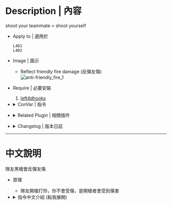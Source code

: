 # Description | 內容
shoot your teammate = shoot yourself

* Apply to | 適用於
    ```
    L4D1
    L4D2
    ```

* Image | 圖示
    * Reflect friendly fire damage (反彈友傷)
    <br/>![anti-friendly_fire_1](image/anti-friendly_fire_1.gif)

* Require | 必要安裝
    1. [left4dhooks](https://forums.alliedmods.net/showthread.php?t=321696)

* <details><summary>ConVar | 指令</summary>

    * cfg/sourcemod/anti-friendly_fire.cfg
        ```php
        // Enable Plugin [0-Disable,1-Enable]
        anti_friendly_fire_enable "1"

        // 1=Disable Molotov, Gascan and Firework Crate friendly fire damage and don't reflect damage
        // 0=Enable friendly fire damage
        anti_friendly_fire_immue_fire "1"

        // 1=Disable Pipe Bomb, Propane Tank, and Oxygen Tank Explosive friendly fire and don't reflect damage
        // 0=Enable friendly fire damage
        anti_friendly_fire_immue_explode "0"

        // (L4D2) 1=Disable Grenade Launcher friendly fire and reflect damage
        // 0=Enable friendly fire damage
        anti_friendly_fire_immue_GL "1"

        // Disable friendly fire damage and don't reflect damage if damage is below this value. (0=Off)
        anti_friendly_fire_damage_sheild "0"

        // Multiply friendly fire damage value and reflect to attacker. (1.0=original damage value)
        anti_friendly_fire_damage_multi "1.5"
        ```
</details>

* <details><summary>Related Plugin | 相關插件</summary>

    1. [l4dffannounce](/l4dffannounce): Adds Friendly Fire Announcements (who kills teammates)
        > 顯示誰他馬TK我

    2. [l4d_friendly_fire_stats](https://github.com/fbef0102/Game-Private_Plugin/tree/main/L4D_插件/Survivor_%E4%BA%BA%E9%A1%9E/l4d_friendly_fire_stats): Display all friendly fire dealt and received
        > 顯示造成與受到的友傷以及兇手，有友傷統計

    3. [anti-friendly_fire_V2](https://github.com/fbef0102/Game-Private_Plugin/tree/main/L4D_插件/Anti_Griefer_%E9%98%B2%E6%83%A1%E6%84%8F%E8%B7%AF%E4%BA%BA/anti-friendly_fire_V2): shoot teammate = shoot yourself V2
        > 隊友開槍射你會反彈傷害，第二版本
        
    4. [anti-friendly_fire_RPG](https://github.com/fbef0102/Game-Private_Plugin/tree/main/L4D_插件/Anti_Griefer_%E9%98%B2%E6%83%A1%E6%84%8F%E8%B7%AF%E4%BA%BA/anti-friendly_fire_RPG): shoot teammate = shoot yourself RPG
        > 隊友開槍射你會反彈傷害，RPG版本
</details>

* <details><summary>Changelog | 版本日誌</summary>

    * v1.8 (2024-8-6)
        * Add Gamedata
        * Optimize code and improve performance

    * v1.7 (2023-12-17)
        * Optimize code and improve performance

    * v1.6 (2023-11-18)
        * Add grenade launcher damage

    * v1.5 (2022-12-6)
        * Disable Pipe Bomb Explosive friendly fire
        * Disable Fire friendly fire.
        * Friendly fire now will not incap player
</details>

- - - -
# 中文說明
隊友黑槍會反彈友傷

* 原理
    * 隊友開槍打你，你不會受傷，是開槍者會受到傷害

* <details><summary>指令中文介紹 (點我展開)</summary>

    * cfg/sourcemod/anti-friendly_fire.cfg
        ```php
        // 啟用插件 [0-關閉,1-開啟]
        anti_friendly_fire_enable "1"

        // 1=汽油彈、油桶、煙火盒不造成友傷也不反彈友傷
        // 0=啟動友傷
        anti_friendly_fire_immue_fire "1"

        // 1=土製炸彈、瓦斯罐、氧氣罐不造成友傷也不反彈友傷
        // 0=啟動友傷
        anti_friendly_fire_immue_explode "0"

        // (L4D2) 1=榴彈發射器不造成友傷並反彈友傷
        // 0=啟動友傷
        anti_friendly_fire_immue_GL "1"

        // 友傷低於此數值時，不造成友傷也不反彈友傷 (0=關閉).
        anti_friendly_fire_damage_sheild "0"

        // 友傷 x 數值，然後再反彈 (1.0 = 反彈一樣的傷害)
        anti_friendly_fire_damage_multi "1.5"
        ```
</details>


